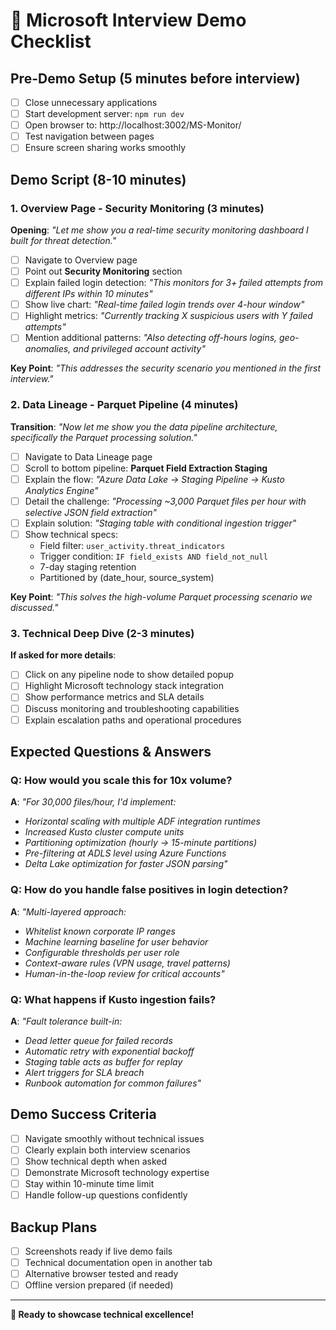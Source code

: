 # 🎯 Microsoft Interview Demo Checklist

## **Pre-Demo Setup (5 minutes before interview)**
- [ ] Close unnecessary applications
- [ ] Start development server: `npm run dev`
- [ ] Open browser to: http://localhost:3002/MS-Monitor/
- [ ] Test navigation between pages
- [ ] Ensure screen sharing works smoothly

## **Demo Script (8-10 minutes)**

### **1. Overview Page - Security Monitoring (3 minutes)**
**Opening**: *"Let me show you a real-time security monitoring dashboard I built for threat detection."*

- [ ] Navigate to Overview page
- [ ] Point out **Security Monitoring** section
- [ ] Explain failed login detection: *"This monitors for 3+ failed attempts from different IPs within 10 minutes"*
- [ ] Show live chart: *"Real-time failed login trends over 4-hour window"*
- [ ] Highlight metrics: *"Currently tracking X suspicious users with Y failed attempts"*
- [ ] Mention additional patterns: *"Also detecting off-hours logins, geo-anomalies, and privileged account activity"*

**Key Point**: *"This addresses the security scenario you mentioned in the first interview."*

### **2. Data Lineage - Parquet Pipeline (4 minutes)**
**Transition**: *"Now let me show you the data pipeline architecture, specifically the Parquet processing solution."*

- [ ] Navigate to Data Lineage page
- [ ] Scroll to bottom pipeline: **Parquet Field Extraction Staging**
- [ ] Explain the flow: *"Azure Data Lake → Staging Pipeline → Kusto Analytics Engine"*
- [ ] Detail the challenge: *"Processing ~3,000 Parquet files per hour with selective JSON field extraction"*
- [ ] Explain solution: *"Staging table with conditional ingestion trigger"*
- [ ] Show technical specs:
  - Field filter: `user_activity.threat_indicators`
  - Trigger condition: `IF field_exists AND field_not_null`
  - 7-day staging retention
  - Partitioned by (date_hour, source_system)

**Key Point**: *"This solves the high-volume Parquet processing scenario we discussed."*

### **3. Technical Deep Dive (2-3 minutes)**
**If asked for more details**:

- [ ] Click on any pipeline node to show detailed popup
- [ ] Highlight Microsoft technology stack integration
- [ ] Show performance metrics and SLA details
- [ ] Discuss monitoring and troubleshooting capabilities
- [ ] Explain escalation paths and operational procedures

## **Expected Questions & Answers**

### **Q: How would you scale this for 10x volume?**
**A**: *"For 30,000 files/hour, I'd implement:*
- *Horizontal scaling with multiple ADF integration runtimes*
- *Increased Kusto cluster compute units*
- *Partitioning optimization (hourly → 15-minute partitions)*
- *Pre-filtering at ADLS level using Azure Functions*
- *Delta Lake optimization for faster JSON parsing"*

### **Q: How do you handle false positives in login detection?**
**A**: *"Multi-layered approach:*
- *Whitelist known corporate IP ranges*
- *Machine learning baseline for user behavior*
- *Configurable thresholds per user role*
- *Context-aware rules (VPN usage, travel patterns)*
- *Human-in-the-loop review for critical accounts"*

### **Q: What happens if Kusto ingestion fails?**
**A**: *"Fault tolerance built-in:*
- *Dead letter queue for failed records*
- *Automatic retry with exponential backoff*
- *Staging table acts as buffer for replay*
- *Alert triggers for SLA breach*
- *Runbook automation for common failures"*

## **Demo Success Criteria**
- [ ] Navigate smoothly without technical issues
- [ ] Clearly explain both interview scenarios
- [ ] Show technical depth when asked
- [ ] Demonstrate Microsoft technology expertise
- [ ] Stay within 10-minute time limit
- [ ] Handle follow-up questions confidently

## **Backup Plans**
- [ ] Screenshots ready if live demo fails
- [ ] Technical documentation open in another tab
- [ ] Alternative browser tested and ready
- [ ] Offline version prepared (if needed)

---

**🚀 Ready to showcase technical excellence!**
